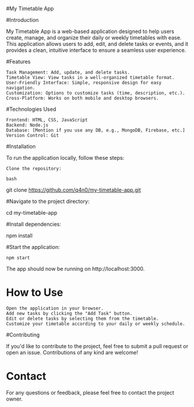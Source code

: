 #My Timetable App

#Introduction

My Timetable App is a web-based application designed to help users create, manage, and organize their daily or weekly timetables with ease. This application allows users to add, edit, and delete tasks or events, and it provides a clean, intuitive interface to ensure a seamless user experience.

#Features

    Task Management: Add, update, and delete tasks.
    Timetable View: View tasks in a well-organized timetable format.
    User-Friendly Interface: Simple, responsive design for easy navigation.
    Customization: Options to customize tasks (time, description, etc.).
    Cross-Platform: Works on both mobile and desktop browsers.

#Technologies Used

    Frontend: HTML, CSS, JavaScript
    Backend: Node.js
    Database: [Mention if you use any DB, e.g., MongoDB, Firebase, etc.]
    Version Control: Git

#Installation

To run the application locally, follow these steps:

    Clone the repository:

    bash

git clone https://github.com/q4n0/my-timetable-app.git

#Navigate to the project directory:

cd my-timetable-app

#Install dependencies:

npm install

#Start the application:

    npm start

The app should now be running on http://localhost:3000.
# How to Use

    Open the application in your browser.
    Add new tasks by clicking the "Add Task" button.
    Edit or delete tasks by selecting them from the timetable.
    Customize your timetable according to your daily or weekly schedule.

#Contributing

If you'd like to contribute to the project, feel free to submit a pull request or open an issue. Contributions of any kind are welcome!

# Contact

For any questions or feedback, please feel free to contact the project owner.
